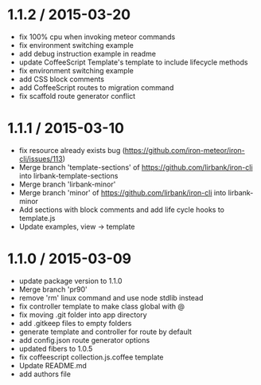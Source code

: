 1.1.2 / 2015-03-20
==================
  * fix 100% cpu when invoking meteor commands
  * fix environment switching example
  * add debug instruction example in readme
  * update CoffeeScript Template's template to include lifecycle methods
  * fix environment switching example
  * add CSS block comments
  * add CoffeeScript routes to migration command
  * fix scaffold route generator conflict

1.1.1 / 2015-03-10
==================

  * fix resource already exists bug (https://github.com/iron-meteor/iron-cli/issues/113)
  * Merge branch 'template-sections' of https://github.com/lirbank/iron-cli into lirbank-template-sections
  * Merge branch 'lirbank-minor'
  * Merge branch 'minor' of https://github.com/lirbank/iron-cli into lirbank-minor
  * Add sections with block comments and add life cycle hooks to template.js
  * Update examples, view -> template

1.1.0 / 2015-03-09
==================
  * update package version to 1.1.0
  * Merge branch 'pr90'
  * remove 'rm' linux command and use node stdlib instead
  * fix controller template to make class global with @
  * fix moving .git folder into app directory
  * add .gitkeep files to empty folders
  * generate template and controller for route by default
  * add config.json route generator options
  * updated fibers to 1.0.5
  * fix coffeescript collection.js.coffee template
  * Update README.md
  * add authors file
